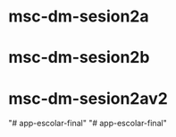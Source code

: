 # msc-dm-sesion2a
# msc-dm-sesion2b
# msc-dm-sesion2av2
"# app-escolar-final" 
"# app-escolar-final" 
